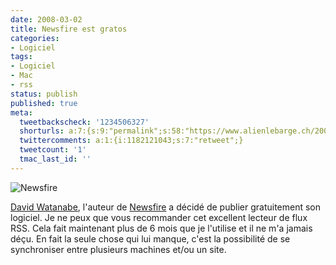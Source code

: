 ```yaml
---
date: 2008-03-02
title: Newsfire est gratos
categories:
- Logiciel
tags:
- Logiciel
- Mac
- rss
status: publish
published: true
meta:
  tweetbackscheck: '1234506327'
  shorturls: a:7:{s:9:"permalink";s:58:"https://www.alienlebarge.ch/2008/03/02/newsfire-est-gratos/";s:7:"tinyurl";s:25:"https://tinyurl.com/cd2d75";s:4:"isgd";s:17:"https://is.gd/izMh";s:5:"bitly";s:19:"https://bit.ly/AAjaE";s:5:"snipr";s:22:"https://snipr.com/be8z9";s:5:"snurl";s:22:"https://snurl.com/be8z9";s:7:"snipurl";s:24:"https://snipurl.com/be8z9";}
  twittercomments: a:1:{i:1182121043;s:7:"retweet";}
  tweetcount: '1'
  tmac_last_id: ''
---
```

<img src="https://dlgjp9x71cipk.cloudfront.net/2008/03/newsfire.png" alt="Newsfire" />

<a href="https://www.newsfirex.com/blog/" title="Le blog de David Watanabe et de Newsfire">David Watanabe</a>, l'auteur de <a href="https://www.newsfirerss.com/" title="Le site de Newsfire">Newsfire</a> a décidé de publier gratuitement son logiciel. Je ne peux que vous recommander cet excellent lecteur de flux RSS. Cela fait maintenant plus de 6 mois que je l'utilise et il ne m'a jamais déçu. En fait la seule chose qui lui manque, c'est la possibilité de se synchroniser entre plusieurs machines et/ou un site.
